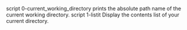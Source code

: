 script 0-current_working_directory prints the absolute path name of the current working directory.
script 1-listit Display the contents list of your current directory.

